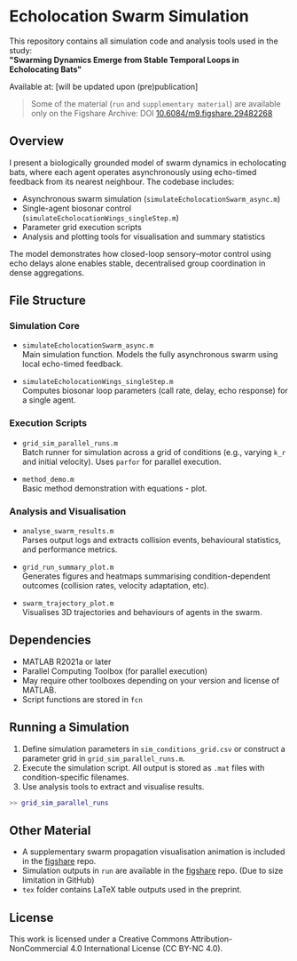 # Echolocation Swarm Simulation

This repository contains all simulation code and analysis tools used in the study:  
**"Swarming Dynamics Emerge from Stable Temporal Loops in Echolocating Bats"**

Available at: [will be updated upon (pre)publication]

>Some of the material (`run` and `supplementary material`) are available only on the Figshare Archive: DOI [10.6084/m9.figshare.29482268](10.6084/m9.figshare.29482268) 

## Overview

I present a biologically grounded model of swarm dynamics in echolocating bats, where each agent operates asynchronously using echo-timed feedback from its nearest neighbour. The codebase includes:

- Asynchronous swarm simulation (`simulateEcholocationSwarm_async.m`)
- Single-agent biosonar control (`simulateEcholocationWings_singleStep.m`)
- Parameter grid execution scripts
- Analysis and plotting tools for visualisation and summary statistics

The model demonstrates how closed-loop sensory–motor control using echo delays alone enables stable, decentralised group coordination in dense aggregations.

## File Structure

### Simulation Core

- `simulateEcholocationSwarm_async.m`  
  Main simulation function. Models the fully asynchronous swarm using local echo-timed feedback.
  
- `simulateEcholocationWings_singleStep.m`  
  Computes biosonar loop parameters (call rate, delay, echo response) for a single agent.

### Execution Scripts

- `grid_sim_parallel_runs.m`  
  Batch runner for simulation across a grid of conditions (e.g., varying `k_r` and initial velocity). Uses `parfor` for parallel execution.

- `method_demo.m`  
  Basic method demonstration with equations - plot.

### Analysis and Visualisation

- `analyse_swarm_results.m`  
  Parses output logs and extracts collision events, behavioural statistics, and performance metrics.

- `grid_run_summary_plot.m`  
  Generates figures and heatmaps summarising condition-dependent outcomes (collision rates, velocity adaptation, etc).

- `swarm_trajectory_plot.m`  
  Visualises 3D trajectories and behaviours of agents in the swarm.

## Dependencies

- MATLAB R2021a or later
- Parallel Computing Toolbox (for parallel execution)
- May require other toolboxes depending on your version and license of MATLAB.
- Script functions are stored in `fcn`

## Running a Simulation

1. Define simulation parameters in `sim_conditions_grid.csv` or construct a parameter grid in `grid_sim_parallel_runs.m`.
2. Execute the simulation script. All output is stored as `.mat` files with condition-specific filenames.
3. Use analysis tools to extract and visualise results.

```matlab
>> grid_sim_parallel_runs
```

## Other Material

- A supplementary swarm propagation visualisation animation is included in the [figshare](10.6084/m9.figshare.29482268) repo.
- Simulation outputs in `run` are available in the [figshare](10.6084/m9.figshare.29482268) repo. (Due to size limitation in GitHub)
- `tex` folder contains LaTeX table outputs used in the preprint.

## License

This work is licensed under a Creative Commons Attribution-NonCommercial 4.0 International License (CC BY-NC 4.0).


